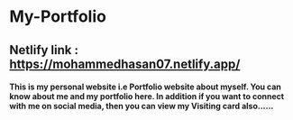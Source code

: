 # My-Portfolio

## Netlify link : https://mohammedhasan07.netlify.app/

#### This is my personal website i.e Portfolio website about myself. You can know about me and my portfolio here. In addition if you want to connect with me on social media, then you can view my Visiting card also......
